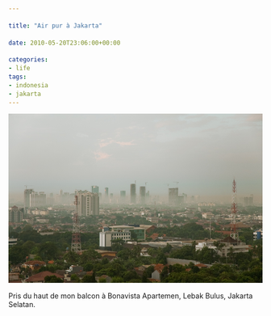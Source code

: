 ```yaml
---

title: "Air pur à Jakarta"

date: 2010-05-20T23:06:00+00:00

categories: 
- life
tags:
- indonesia
- jakarta
---
```

![](media/DSC_2215.jpg)

Pris du haut de mon balcon à Bonavista Apartemen, Lebak Bulus, Jakarta Selatan.
